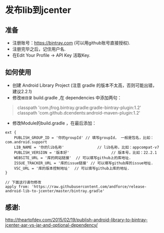 # 发布lib到jcenter

## 准备
+ 注册账号：https://bintray.com (可以用github账号直接授权).
+ 注册完毕之后，记住用户名.
+ 在Edit Your Profile -> API Key 活取Key.

## 如何使用
+ 创建 Android Library Project (注意 gradle 的版本不太高，否则可能出错，建议2.2.1)
+ 修改`根目录` build.gradle ,在 dependencies 中添加两句：
> classpath 'com.jfrog.bintray.gradle:gradle-bintray-plugin:1.2'
> classpath 'com.github.dcendents:android-maven-plugin:1.2'

+ 修改Module的build.gradle ，在最后添加：
``` script
ext {
	PUBLISH_GROUP_ID = '你的groupId' // 填写groupId， 一般是包名，比如：com.android.support
	LIB_NAME = '你的lib名称'               // lib名称，比如：appcompat-v7
	PUBLISH_VERSION = '版本好'                   // 版本号，比如：22.2.1
	WEBSITE_URL = '库的网站链接'  // 可以填写github上的库地址.
	ISSUE_TRACKER_URL = '库的issue链接' // 可以填写github库的issue地址.
	VSC_URL = '库的版本控制地址'  // 可以填写github上库的地址.
}

// 下面这行请勿修改
apply from: 'https://raw.githubusercontent.com/andforce/release-android-lib-to-jcenter/master/bintray.gradle'
```

## 感谢:
http://theartofdev.com/2015/02/19/publish-android-library-to-bintray-jcenter-aar-vs-jar-and-optional-dependency/
